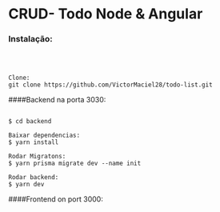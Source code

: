 # CRUD- Todo Node & Angular

###  Instalação: 

<br/>

```shell

Clone:
git clone https://github.com/VictorMaciel28/todo-list.git

```

####Backend na porta 3030:

```shell

$ cd backend

Baixar dependencias:
$ yarn install

Rodar Migratons:
$ yarn prisma migrate dev --name init

Rodar backend:
$ yarn dev

```

####Frontend on port 3000:
